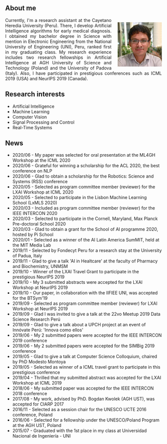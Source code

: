 <h2>About me</h2>
<p>
<img style="float: right; margin: 15px 0px 10px 20px;" src="/dennishnf-photo.jpg" alt="90" width="142" height="142" /> 
<p align="justify" style="text-indent:0"> 
<!-- <img style="float: left; margin: 15px 20px 10px 0px;" src="/dennishnf-photo.jpg" alt="90" width="142" height="142" /> 
<p align="justify" style="text-indent:0"> -->
Currently, I'm a research assistant at the Cayetano Heredia University (Peru). There, I develop Artificial Intelligence algorithms for early medical diagnosis. I obtained my bachelor degree in Science with mention in Electronic Engineering from the National University of Engineering (UNI), Peru, ranked first in my graduating class. My research experience includes two research fellowships in Artificial Intelligence at AGH University of Science and Technology (Poland) and the University of Padova (Italy). Also, I have participated in prestigious conferences such as ICML 2019 (USA) and NeurIPS 2019 (Canada).
</p>
</p>
<h2>Research interests</h2>
<p>
<ul>
<li>Artificial Intelligence</li>
<li>Machine Learning</li>
<li>Computer Vision</li>
<li>Signal Processing and Control</li>
<li>Real-Time Systems</li>
</ul>
</p>
<h2>News</h2>
<p>
<ul>
<li>2020/06 - My paper was selected for oral presentation at the ML4GH Workshop at the ICML 2020</li>
<li>2020/06 - Grateful for winning a scholarship for the ACL 2020, the best conference on NLP</li>
<li>2020/06 - Glad to obtain a scholarship for the Robotics: Science and Systems (RSS) conference</li>
<li>2020/05 - Selected as program committee member (reviewer) for the LXAI Workshop at ICML 2020</li>
<li>2020/05 - Selected to participate in the Lisbon Machine Learning School (LxMLS 2020)</li>
<li>2020/03 - Included as program committee member (reviewer) for the IEEE INTERCON 2020</li>
<li>2020/03 - Selected to participate in the Cornell, Maryland, Max Planck Pre-doctoral School 2020</li>
<li>2020/03 - Glad to obtain a grant for the School of AI programme 2020, hosted by Pi School</li>
<li>2020/01 - Selected as a winner of the AI Latin America SumMIT, held at the MIT Media Lab</li>
<li>2019/11 - Selected by Fondecyt Peru for a research stay at the University of Padua, Italy</li>
<li>2019/11 - Glad to give a talk 'AI in Healtcare' at the faculty of Pharmacy and Biochemistry, UNMSM</li>
<li>2019/10 - Winner of the LXAI Travel Grant to participate in the prestigious NeurIPS 2019</li>
<li>2019/10 - My 3 submitted abstracts were accepted for the LXAI Workshop at NeurIPS 2019</li>
<li>2019/10 - Our paper, in collaboration with the IIFIEE UNI, was accepted for the BTSym'19</li>
<li>2019/09 - Selected as program committee member (reviewer) for LXAI Workshop at NeurIPS 2019</li>
<li>2019/09 - Glad I was invited to give a talk at the 22vo Meetup 2019 Data Science Research Perú</li>
<li>2019/09 - Glad to give a talk about a UPCH project at an event of Innóvate Perú: 'Innova como ellos'</li>
<li>2019/06 - My 2 submitted papers were accepted for the IEEE INTERCON 2019 conference</li>
<li>2019/06 - My 2 submitted papers were accepted for the SIMBig 2019 conference</li>
<li>2019/05 - Glad to give a talk at Computer Science Colloquium, chaired by PhD Modesto Montoya</li>
<li>2019/05 - Selected as winner of a ICML travel grant to participate in this prestigious conference</li>
<li>2019/04 - Thrilled that my submitted abstract was accepted for the LXAI Workshop at ICML 2019</li>
<li>2018/06 - My submitted paper was accepted for the IEEE INTERCON 2018 conference</li>
<li>2017/08 - My work, advised by PhD. Bogdan Kwolek (AGH UST), was accepted for CIARP 2017</li>
<li>2016/11 - Selected as a session chair for the UNESCO UCTE 2016 conference, Poland</li>
<li>2016/06 - Selected for a fellowship under the UNESCO/Poland Program at the AGH UST, Poland</li>
<li>2015/07 - Graduated with the 1st place in my class at Universidad Nacional de Ingeniería - UNI</li>
</ul>
</p>
